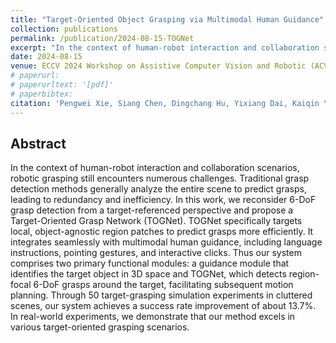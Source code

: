 ```yaml
---
title: "Target-Oriented Object Grasping via Multimodal Human Guidance"
collection: publications
permalink: /publication/2024-08-15-TOGNet
excerpt: "In the context of human-robot interaction and collaboration scenarios, robotic grasping still encounters numerous challenges. Traditional grasp detection methods generally analyze the entire scene to predict grasps, leading to redundancy and inefficiency. ..."
date: 2024-08-15
venue: ECCV 2024 Workshop on Assistive Computer Vision and Robotic (ACVR 2024)
# paperurl: 
# paperurltext: '[pdf]'
# paperbibtex: 
citation: 'Pengwei Xie, Siang Chen, Dingchang Hu, Yixiang Dai, Kaiqin Yang, Guijin Wang. (2024). Target-Oriented Object Grasping via Multimodal Human Guidance.'
---
```

## Abstract

In the context of human-robot interaction and collaboration scenarios, robotic grasping still encounters numerous challenges. Traditional grasp detection methods generally analyze the entire scene to predict grasps, leading to redundancy and inefficiency. In this work, we reconsider 6-DoF grasp detection from a target-referenced perspective and propose a Target-Oriented Grasp Network (TOGNet). TOGNet specifically targets local, object-agnostic region patches to predict grasps more efficiently. It integrates seamlessly with multimodal human guidance, including language instructions, pointing gestures, and interactive clicks. Thus our system comprises two primary functional modules: a guidance module that identifies the target object in 3D space and TOGNet, which detects region-focal 6-DoF grasps around the target, facilitating subsequent motion planning. Through 50 target-grasping simulation experiments in cluttered scenes, our system achieves a success rate improvement of about 13.7%. In real-world experiments, we demonstrate that our method excels in various target-oriented grasping scenarios.